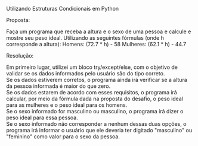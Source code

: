 Utilizando Estruturas Condicionais em Python

Proposta:

Faça um programa que receba a altura e o sexo de uma pessoa e calcule e mostre seu peso ideal.
Utilizando as seguintes fórmulas (onde h corresponde a altura):
Homens: (72.7 * h) - 58
Mulheres: (62.1 * h) - 44.7

Resolução:
 
Em primeiro lugar, utilizei um bloco try/except/else, com o objetivo de validar se os dados informados pelo usuário são do tipo correto.           
Se os dados estiverem corretos, o programa ainda irá verificar se a altura da pessoa informada é maior do que zero.     
Se os dados estarem de acordo com esses requisitos, o programa irá calcular, por meio da fórmula dada na proposta do desafio, o peso ideal para as mulheres e o peso ideal para os homens.         
Se o sexo informado for masculino ou masculino, o programa irá dizer o peso ideal para essa pessoa.   
Se o sexo informado não corresponder a nenhum dessas duas opções, o programa irá informar o usuário que ele deveria ter digitado "masculino" ou "feminino" como valor para o sexo da pessoa.
